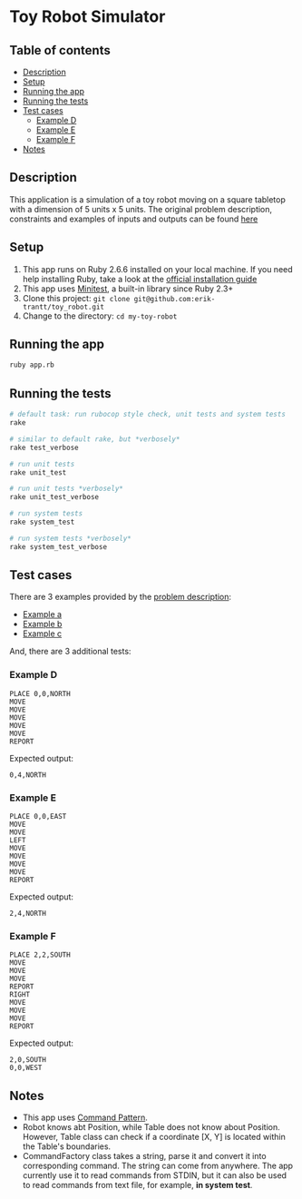 # Toy Robot Simulator

## Table of contents
  - [Description](#description)
  - [Setup](#setup)
  - [Running the app](#running-the-app)
  - [Running the tests](#running-the-tests)
  - [Test cases](#test-cases)
    - [Example D](#example-d)
    - [Example E](#example-e)
    - [Example F](#example-f)
  - [Notes](#notes)

## Description

This application is a simulation of a toy robot moving on a square tabletop with a dimension of 5 units x 5 units. The original problem description, constraints and examples of inputs and outputs can be found [here](./PROBLEM.md)

## Setup

1. This app runs on Ruby 2.6.6 installed on your local machine. If you need help installing Ruby, take a look at the [official installation guide](https://www.ruby-lang.org/en/documentation/installation/)
2. This app uses [Minitest](https://github.com/seattlerb/minitest), a built-in library since Ruby 2.3+
3. Clone this project: `git clone git@github.com:erik-trantt/toy_robot.git`
4. Change to the directory: `cd my-toy-robot`

## Running the app

```bash
ruby app.rb
```

## Running the tests

```bash
# default task: run rubocop style check, unit tests and system tests
rake

# similar to default rake, but *verbosely*
rake test_verbose

# run unit tests
rake unit_test

# run unit tests *verbosely*
rake unit_test_verbose

# run system tests
rake system_test

# run system tests *verbosely*
rake system_test_verbose
```

## Test cases

There are 3 examples provided by the [problem description](./PROBLEM.md):

* [Example a](./PROBLEM.md#example-a)
* [Example b](./PROBLEM.md#example-b)
* [Example c](./PROBLEM.md#example-c)

And, there are 3 additional tests:

### Example D

```text
PLACE 0,0,NORTH
MOVE
MOVE
MOVE
MOVE
MOVE
REPORT
```

Expected output:

```text
0,4,NORTH
```

### Example E

```text
PLACE 0,0,EAST
MOVE
MOVE
LEFT
MOVE
MOVE
MOVE
MOVE
REPORT
```

Expected output:

```text
2,4,NORTH
```

### Example F

```text
PLACE 2,2,SOUTH
MOVE
MOVE
MOVE
REPORT
RIGHT
MOVE
MOVE
MOVE
REPORT
```

Expected output:

```text
2,0,SOUTH
0,0,WEST
```

## Notes

* This app uses [Command Pattern](https://refactoring.guru/design-patterns/command).
* Robot knows abt Position, while Table does not know about Position. However, Table class can check if a coordinate [X, Y] is located within the Table's boundaries.
* CommandFactory class takes a string, parse it and convert it into corresponding command. The string can come from anywhere. The app currently use it to read commands from STDIN, but it can also be used to read commands from text file, for example, **in system test**.

